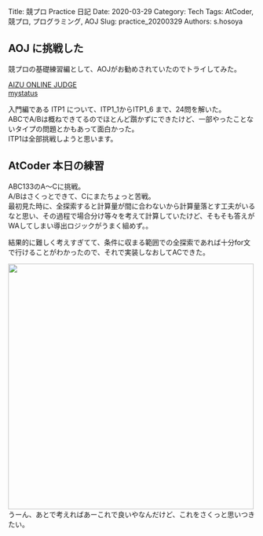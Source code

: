 Title: 競プロ Practice 日記
Date: 2020-03-29
Category: Tech
Tags: AtCoder, 競プロ, プログラミング, AOJ
Slug: practice_20200329
Authors: s.hosoya

## AOJ に挑戦した

競プロの基礎練習編として、AOJがお勧めされていたのでトライしてみた。  

[AIZU ONLINE JUDGE](http://judge.u-aizu.ac.jp/onlinejudge/)  
[mystatus](http://judge.u-aizu.ac.jp/onlinejudge/user.jsp?id=hstn2#3)  

入門編である ITP1 について、ITP1_1からITP1_6 まで、24問を解いた。  
ABCでA/Bは概ねできてるのでほとんど躓かずにできたけど、一部やったことないタイプの問題とかもあって面白かった。  
ITP1は全部挑戦しようと思います。

## AtCoder 本日の練習

ABC133のA～Cに挑戦。  
A/Bはさくっとできて、Cにまたちょっと苦戦。  
最初見た時に、全探索すると計算量が間に合わないから計算量落とす工夫がいるなと思い、その過程で場合分け等々を考えて計算していたけど、そもそも答えがWAしてしまい導出ロジックがうまく組めず。。  

結果的に難しく考えすぎてて、条件に収まる範囲での全探索であれば十分for文で行けることがわかったので、それで実装しなおしてACできた。  

<a target=_blank href="https://blog.watarinohibi.tokyo/images/acp_20200329.png"><img src="https://blog.watarinohibi.tokyo/images/acp_20200329.png" width="500"></a>  
うーん、あとで考えればあーこれで良いやなんだけど、これをさくっと思いつきたい。  
